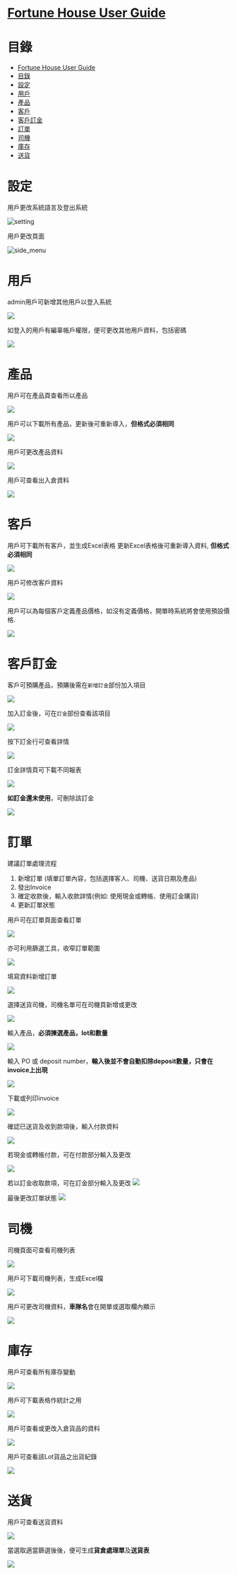 # [Fortune House User Guide](https://anthonyxcode.github.io/fortune-house-user-guide/)

# 目錄
- [Fortune House User Guide](#fortune-house-user-guide)
- [目錄](#目錄)
- [設定](#設定)
- [用戶](#用戶)
- [產品](#產品)
- [客戶](#客戶)
- [客戶訂金](#客戶訂金)
- [訂單](#訂單)
- [司機](#司機)
- [庫存](#庫存)
- [送貨](#送貨)
# 設定

用戶更改系統語言及登出系統

![setting](images/setting.png)


用戶更改頁面

![side_menu](images/side_menu.png)


# 用戶

admin用戶可新增其他用戶以登入系統

![](images/new_user.png)

如登入的用戶有編辜帳戶權限，便可更改其他用戶資料，包括密碼

![](images/user_detail.png)

# 產品

用戶可在產品頁查看所以產品

![](images/product.png)

用戶可以下載所有產品，更新後可重新導入，**但格式必須相同**

![](images/product_import.png)

用戶可更改產品資料

![](images/product_detail.png)

用戶可查看出入倉資料

![](images/product_storage_changes.png)
# 客戶

用戶可下載所有客戶，並生成Excel表格
更新Excel表格後可重新導入資料, **但格式必須相同**

![](images/account_import.png)

用戶可修改客戶資料

![](images/account_info.png)

用戶可以為每個客戶定義產品價格，如沒有定義價格，開單時系統將會使用預設價格.

![](images/account_rate_card.png)

# 客戶訂金

客戶可預購產品，預購後需在`新增訂金`部份加入項目

![](images/deposit.png)

加入訂金後，可在`訂金`部份查看該項目

![](images/deposit_list.png)

按下訂金行可查看詳情

![](images/deposit_detail.png)

訂金詳情頁可下載不同報表

![](images/deposit_document.png)

**如訂金還未使用**，可刪除該訂金

![](images/deposit_delete.png)
# 訂單

建議訂單處理流程
1. 新增訂單 (填單訂單內容，包括選擇客人、司機、送貨日期及產品)
2. 發出Invoice
3. 確定收款後，輸入收款詳情(例如: 使用現金或轉帳、使用訂金購貨)
4. 更新訂單狀態

用戶可在訂單頁面查看訂單

![](images/order.png)

亦可利用篩選工具，收窄訂單範圍

![](images/order_filter.png)

填寫資料新增訂單

![](images/order_edit.png)

選擇送貨司機，司機名單可在司機頁新增或更改

![](images/order_driver.png)

輸入產品，**必須揀選產品，lot和數量**

![](images/order_product.png)

輸入 PO 或 deposit number，**輸入後並不會自動扣除deposit數量，只會在invoice上出現**

![](images/order_po_and_deposit.png)

下載或列印invoice

![](images/order_invoice.png)

確認已送貨及收到款項後，輸入付款資料

![](images/order_payment_all.png)

若現金或轉帳付款，可在付款部分輸入及更改

![](images/order_payment.png)

若以訂金收取款項，可在訂金部分輸入及更改
![](images/order_depoist.png)

最後更改訂單狀態
![](images/order_status.png)


# 司機

司機頁面可查看司機列表

![](images/driver.png)

用戶可下載司機列表，生成Excel檔

![](images/driver_download.png)

用戶可更改司機資料，**車隊名**會在開單或選取欄內顯示

![](images/driver_edit.png)

# 庫存

用戶可查看所有庫存變動

![](images/stock.png)

用戶可下載表格作統計之用 

![](images/stock_export.png)

用戶可查看或更改入倉貨品的資料

![](images/stock_detail.png)

用戶可查看該Lot貨品之出貨紀錄

![](images/stock_out.png)
# 送貨

用戶可查看送貨資料

![](images/delivery.png)

當選取適當篩選後後，便可生成**貨倉處理單**及**送貨表**

![](images/delivery_report.png)